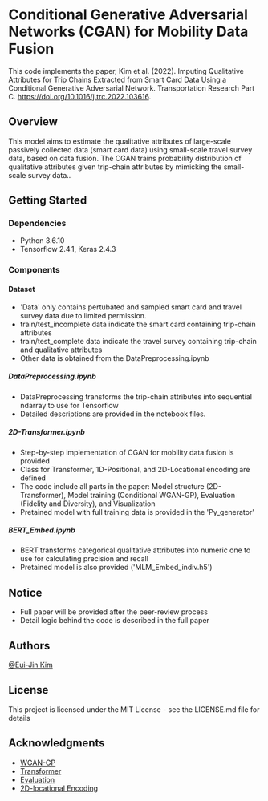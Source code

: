 # Conditional Generative Adversarial Networks (CGAN) for Mobility Data Fusion

This code implements the paper, Kim et al. (2022). Imputing Qualitative Attributes for Trip Chains Extracted from Smart Card Data Using a Conditional Generative Adversarial Network. Transportation Research Part C. https://doi.org/10.1016/j.trc.2022.103616.

## Overview

This model aims to estimate the qualitative attributes of large-scale passively collected data (smart card data) using small-scale travel survey data, based on data fusion. The CGAN trains probability distribution of qualitative attributes given trip-chain attributes by mimicking the small-scale survey data..

## Getting Started

### Dependencies
* Python 3.6.10
* Tensorflow 2.4.1, Keras 2.4.3

### Components

#### Dataset
* 'Data' only contains pertubated and sampled smart card and travel survey data due to limited permission.
* train/test_incomplete data indicate the smart card containing trip-chain attributes
* train/test_complete data indicate the travel survey containing trip-chain and qualitative attributes
* Other data is obtained from the DataPreprocessing.ipynb

##### DataPreprocessing.ipynb
* DataPreprocessing transforms the trip-chain attributes into sequential ndarray to use for Tensorflow
* Detailed descriptions are provided in the notebook files.

##### 2D-Transformer.ipynb
* Step-by-step implementation of CGAN for mobility data fusion is provided
* Class for Transformer, 1D-Positional, and 2D-Locational encoding are defined
* The code include all parts in the paper: Model structure (2D-Transformer), Model training (Conditional WGAN-GP), Evaluation (Fidelity and Diversity), and Visualization
* Pretained model with full training data is provided in the 'Py_generator'

##### BERT_Embed.ipynb
* BERT transforms categorical qualitative attributes into numeric one to use for calculating precision and recall
* Pretained model is also provided ('MLM_Embed_indiv.h5')


## Notice
* Full paper will be provided after the peer-review process
* Detail logic behind the code is described in the full paper

## Authors

[@Eui-Jin Kim](https://sites.google.com/view/euijinkim)


## License

This project is licensed under the MIT License - see the LICENSE.md file for details

## Acknowledgments
* [WGAN-GP](https://github.com/kongyanye/cwgan-gp)
* [Transformer](https://github.com/Lsdefine/attention-is-all-you-need-keras)
* [Evaluation](https://github.com/clovaai/generative-evaluation-prdc)
* [2D-locational Encoding](https://github.com/wzlxjtu/PositionalEncoding2D)

